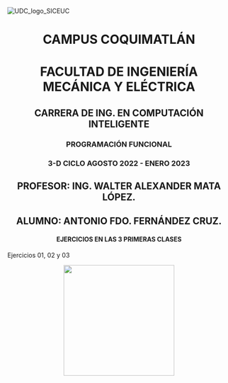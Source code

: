 ![UDC_logo_SICEUC](https://portal.ucol.mx/content/micrositios/188/image/Escudo2021/Dos_lineas_Izq/UdeC_2L%20izq_872.png)
<center> <h1>CAMPUS COQUIMATLÁN</h1> </center>


<center> <h1>FACULTAD DE INGENIERÍA MECÁNICA Y ELÉCTRICA</h1> </center>
<center> <h2>CARRERA DE ING. EN COMPUTACIÓN INTELIGENTE</h1> </center>
<center> <h3>PROGRAMACIÓN FUNCIONAL</h1> </center>
<center> <h3>3-D CICLO AGOSTO 2022 - ENERO 2023</h1> </center>

<center> <h2>PROFESOR: ING. WALTER ALEXANDER MATA LÓPEZ.</h1> </center>

<center> <h2>ALUMNO: ANTONIO FDO. FERNÁNDEZ CRUZ.</h1> </center>

<center> <h4>EJERCICIOS EN LAS 3 PRIMERAS CLASES</h1> </center>

Ejercicios 01, 02 y 03

<center><img src="https://portal.ucol.mx/content/micrositios/188/image/Escudo2021/Frase/Frase.png" width="250"></center>
